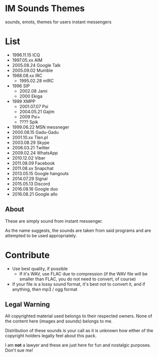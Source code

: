IM Sounds Themes
===================================
sounds, emots, themes for users instant messengers

# List
*	1996.11.15 ICQ
*	1997.05.xx AIM
*	2005.08.24 Google Talk
*	2005.09.02 Mumble
* 1988.08.xx IRC
	* 1995.02.28 mIRC
* 1996 SIP
	* 2002.08 Jami
	* 2000 Ekiga
* 1999 XMPP
	* 2001.07.07 Psi
	* 2004.05.21 Gajim
	* 2009 Psi+
	* ???? Spik
* 1999.06.22 MSN messneger
* 2000.08.15 Gadu-Gadu
* 2001.10.xx Tlen.pl
* 2003.08.29 Skype
* 2006.03.21 Twitter
* 2009.02.24 WhatsApp
* 2010.12.02 Viber
* 2011.08.09 Facebook
* 2011.08.xx Snapchat
* 2013.05.15 Google hangouts
* 2014.07.29 Signal
* 2015.05.13 Discord
* 2016.08.16 Google duo
* 2016.08.21 Google allo

About
-----

These are simply sound from instant messenger. 

As the name suggests, the sounds are taken from said programs and are 
attempted to be used appropriately.

# Contribute
* Use best quality, if possible
	* If it's WAV, use FLAC due to compression (if the WAV file will be smaller than FLAC, you do not need to convert, of course)
* If your file is a lossy sound format, it's best not to convert it, and if anything, then mp3 / ogg format

Legal Warning
-------------

All copyrighted material used belongs to their respected owners. None of 
the content here (images and sounds) belongs to me.

Distribution of these sounds is your call as it is unknown how either of 
the copyright holders legally feel about this pack.

I am **not** a lawyer and these are just here for fun and nostalgic 
purposes. Don't sue me!
